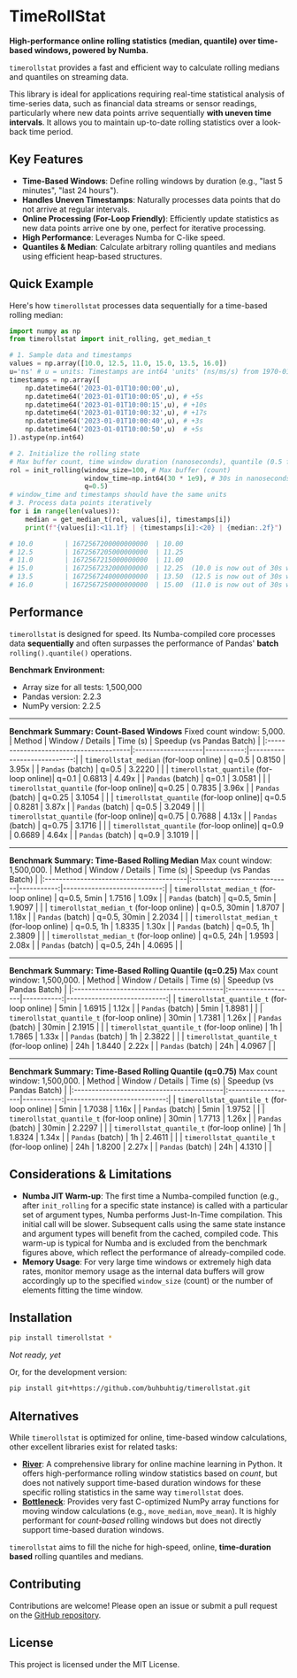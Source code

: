# TimeRollStat

**High-performance online rolling statistics (median, quantile) over time-based windows, powered by Numba.**

`timerollstat` provides a fast and efficient way to calculate rolling medians and quantiles on streaming data.

This library is ideal for applications requiring real-time statistical analysis of time-series data, such as financial data streams or sensor readings, particularly where new data points arrive sequentially **with uneven time intervals**. It allows you to maintain up-to-date rolling statistics over a look-back time period.

## Key Features

*   **Time-Based Windows**: Define rolling windows by duration (e.g., "last 5 minutes", "last 24 hours").
*   **Handles Uneven Timestamps**: Naturally processes data points that do not arrive at regular intervals.
*   **Online Processing (For-Loop Friendly)**: Efficiently update statistics as new data points arrive one by one, perfect for iterative processing.
*   **High Performance**: Leverages Numba for C-like speed.
*   **Quantiles & Median**: Calculate arbitrary rolling quantiles and medians using efficient heap-based structures.

## Quick Example

Here's how `timerollstat` processes data sequentially for a time-based rolling median:

```python
import numpy as np
from timerollstat import init_rolling, get_median_t

# 1. Sample data and timestamps
values = np.array([10.0, 12.5, 11.0, 15.0, 13.5, 16.0])
u='ns' # u = units: Timestamps are int64 'units' (ns/ms/s) from 1970-01-01 00:00:00 
timestamps = np.array([
    np.datetime64('2023-01-01T10:00:00',u),
    np.datetime64('2023-01-01T10:00:05',u), # +5s
    np.datetime64('2023-01-01T10:00:15',u), # +10s
    np.datetime64('2023-01-01T10:00:32',u), # +17s
    np.datetime64('2023-01-01T10:00:40',u), # +3s
    np.datetime64('2023-01-01T10:00:50',u)  # +5s
]).astype(np.int64)

# 2. Initialize the rolling state
# Max buffer count, time window duration (nanoseconds), quantile (0.5 for median)
rol = init_rolling(window_size=100, # Max buffer (count)
                   window_time=np.int64(30 * 1e9), # 30s in nanoseconds as u = 'ns', or = np.timedelta64(30 * 1e9,u) 
                   q=0.5) 
# window_time and timestamps should have the same units
# 3. Process data points iteratively
for i in range(len(values)):
    median = get_median_t(rol, values[i], timestamps[i])
    print(f"{values[i]:<11.1f} | {timestamps[i]:<20} | {median:.2f}")

# 10.0        | 1672567200000000000  | 10.00
# 12.5        | 1672567205000000000  | 11.25
# 11.0        | 1672567215000000000  | 11.00
# 15.0        | 1672567232000000000  | 12.25  (10.0 is now out of 30s window)
# 13.5        | 1672567240000000000  | 13.50  (12.5 is now out of 30s window)
# 16.0        | 1672567250000000000  | 15.00  (11.0 is now out of 30s window)
```

## Performance

`timerollstat` is designed for speed. Its Numba-compiled core processes data **sequentially** and often surpasses the performance of Pandas' **batch** `rolling().quantile()` operations.

**Benchmark Environment:**
*   Array size for all tests: 1,500,000
*   Pandas version: 2.2.3
*   NumPy version: 2.2.5

---

**Benchmark Summary: Count-Based Windows**
Fixed count window: 5,000.
| Method                                 | Window / Details   |   Time (s) |   Speedup (vs Pandas Batch) |
|:---------------------------------------|:-------------------|-----------:|----------------------------:|
| `timerollstat_median` (for-loop online)  | q=0.5              |     0.8150 |                       3.95x |
| `Pandas` (batch)                       | q=0.5              |     3.2220 |                             |
| `timerollstat_quantile` (for-loop online)| q=0.1              |     0.6813 |                       4.49x |
| `Pandas` (batch)                       | q=0.1              |     3.0581 |                             |
| `timerollstat_quantile` (for-loop online)| q=0.25             |     0.7835 |                       3.96x |
| `Pandas` (batch)                       | q=0.25             |     3.1054 |                             |
| `timerollstat_quantile` (for-loop online)| q=0.5              |     0.8281 |                       3.87x |
| `Pandas` (batch)                       | q=0.5              |     3.2049 |                             |
| `timerollstat_quantile` (for-loop online)| q=0.75             |     0.7688 |                       4.13x |
| `Pandas` (batch)                       | q=0.75             |     3.1716 |                             |
| `timerollstat_quantile` (for-loop online)| q=0.9              |     0.6689 |                       4.64x |
| `Pandas` (batch)                       | q=0.9              |     3.1019 |                             |

---

**Benchmark Summary: Time-Based Rolling Median**
Max count window: 1,500,000.
| Method                                  | Window / Details            |   Time (s) |   Speedup (vs Pandas Batch) |
|:----------------------------------------|:----------------------------|-----------:|----------------------------:|
| `timerollstat_median_t` (for-loop online) | q=0.5, 5min  |     1.7516 |                       1.09x |
| `Pandas` (batch)                        | q=0.5, 5min  |     1.9097 |                             |
| `timerollstat_median_t` (for-loop online) | q=0.5, 30min |     1.8707 |                       1.18x |
| `Pandas` (batch)                        | q=0.5, 30min |     2.2034 |                             |
| `timerollstat_median_t` (for-loop online) | q=0.5, 1h    |     1.8335 |                       1.30x |
| `Pandas` (batch)                        | q=0.5, 1h    |     2.3809 |                             |
| `timerollstat_median_t` (for-loop online) | q=0.5, 24h   |     1.9593 |                       2.08x |
| `Pandas` (batch)                        | q=0.5, 24h   |     4.0695 |                             |

---

**Benchmark Summary: Time-Based Rolling Quantile (q=0.25)**
Max count window: 1,500,000.
| Method                                    | Window / Details   |   Time (s) |   Speedup (vs Pandas Batch) |
|:------------------------------------------|:-------------------|-----------:|----------------------------:|
| `timerollstat_quantile_t` (for-loop online) | 5min        |     1.6915 |                       1.12x |
| `Pandas` (batch)                          | 5min        |     1.8981 |                             |
| `timerollstat_quantile_t` (for-loop online) | 30min       |     1.7381 |                       1.26x |
| `Pandas` (batch)                          | 30min       |     2.1915 |                             |
| `timerollstat_quantile_t` (for-loop online) | 1h          |     1.7865 |                       1.33x |
| `Pandas` (batch)                          | 1h          |     2.3822 |                             |
| `timerollstat_quantile_t` (for-loop online) | 24h         |     1.8440 |                       2.22x |
| `Pandas` (batch)                          | 24h         |     4.0967 |                             |

---

**Benchmark Summary: Time-Based Rolling Quantile (q=0.75)**
Max count window: 1,500,000.
| Method                                    | Window / Details   |   Time (s) |   Speedup (vs Pandas Batch) |
|:------------------------------------------|:-------------------|-----------:|----------------------------:|
| `timerollstat_quantile_t` (for-loop online) | 5min        |     1.7038 |                       1.16x |
| `Pandas` (batch)                          | 5min        |     1.9752 |                             |
| `timerollstat_quantile_t` (for-loop online) | 30min       |     1.7713 |                       1.26x |
| `Pandas` (batch)                          | 30min       |     2.2297 |                             |
| `timerollstat_quantile_t` (for-loop online) | 1h          |     1.8324 |                       1.34x |
| `Pandas` (batch)                          | 1h          |     2.4611 |                             |
| `timerollstat_quantile_t` (for-loop online) | 24h         |     1.8200 |                       2.27x |
| `Pandas` (batch)                          | 24h         |     4.1310 |                             |


## Considerations & Limitations

*   **Numba JIT Warm-up**: The first time a Numba-compiled function (e.g., after `init_rolling` for a specific state instance) is called with a particular set of argument types, Numba performs Just-In-Time compilation. This initial call will be slower. Subsequent calls using the same state instance and argument types will benefit from the cached, compiled code. This warm-up is typical for Numba and is excluded from the benchmark figures above, which reflect the performance of already-compiled code.
*   **Memory Usage**: For very large time windows or extremely high data rates, monitor memory usage as the internal data buffers will grow accordingly up to the specified `window_size` (count) or the number of elements fitting the time window.

## Installation

```bash
pip install timerollstat *
```
*Not ready, yet*

Or, for the development version:
```bash
pip install git+https://github.com/buhbuhtig/timerollstat.git
```

## Alternatives

While `timerollstat` is optimized for online, time-based window calculations, other excellent libraries exist for related tasks:

*   **[River](https://riverml.xyz/)**: A comprehensive library for online machine learning in Python. It offers high-performance rolling window statistics based on *count*, but does not natively support time-based duration windows for these specific rolling statistics in the same way `timerollstat` does.
*   **[Bottleneck](https://bottleneck.readthedocs.io/)**: Provides very fast C-optimized NumPy array functions for moving window calculations (e.g., `move_median`, `move_mean`). It is highly performant for *count-based* rolling windows but does not directly support time-based duration windows.

`timerollstat` aims to fill the niche for high-speed, online, **time-duration based** rolling quantiles and medians.

## Contributing
Contributions are welcome! Please open an issue or submit a pull request on the [GitHub repository](https://github.com/buhbuhtig/timerollstat).

## License
This project is licensed under the MIT License.
